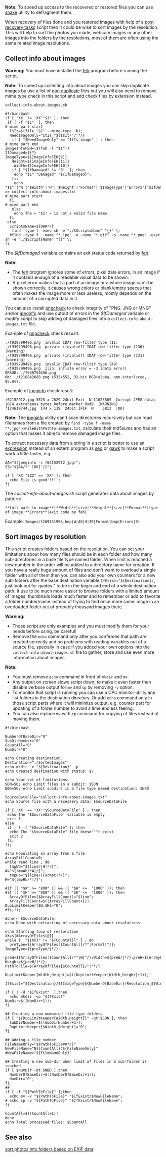 **Note:** To speed up access to the recovered or restored files you can use [shake](https://www.archlinux.org/packages/?name=shake) utility to defragment them.

When recovery of files done and you restored images with help of a [post recovery tasks](/index.php/Post_recovery_tasks "Post recovery tasks") script then it could be wise to sort images by the resolution. This will help to sort the photos you made, webcam images or any other images into the folders by the resolutions, most of them are often using the same related image resolutions.

## Collect info about images

**Warning:** You must have installed the [feh](https://www.archlinux.org/packages/?name=feh) program before running the script.

**Note:** To speed up collecting info about images you can skip duplicate images by use a list of [non duplicate](/index.php/Post_recovery_tasks#List_only_unique_files_by_checksum "Post recovery tasks") files but you will also need to remove mime type check in this script and add check files by extension instead.

 `collect-info-about-images.sh` 

```
#!/bin/bash
if [ 'XX' != 'XX'"$1" ]; then 
 if [ -f "$1"  ]; then
# mime part start
  IsIt=$(file "$1" --mime-type -b);
  NeedImageOnly="ItIs_"${IsIt/'/'*/}
   if [ "$NeedImageOnly" == "ItIs_image" ] ; then
# mime part end
ImageInfoFEH=($(feh -l "$1"))
IfDamaged=${?}
ImageType=${ImageInfoFEH[9]}
   Height=${ImageInfoFEH[11]}
    Width=${ImageInfoFEH[10]}
   if [ "$IfDamaged" != '0'  ]; then 
    echo "$1" "Damaged" "${IfDamaged}";
   fi;
    echo "$1"'|'W'|'$Width'|'H'|'$Height'|'Format'|'$ImageType'|'Errors'|'$IfDamaged'|' >> collect-info-about-images.txt
# mime part start
  fi
# mime part end
   else
    echo The « "$1" » is not a valid file name.
  fi
 else
  ScriptsName=${0##*/}
   find -type f -exec sh -e "./$ScriptsName" "{}" \;
  #find -type f  -name "*.jpg" -o -name "*.gif" -o -name "*.png" -exec sh -e "./$ScriptsName" "{}" \;
fi

```

The _$IfDamaged_ variable contains an exit status code returned by [feh](https://www.archlinux.org/packages/?name=feh).

**Note:**

*   The [feh](https://www.archlinux.org/packages/?name=feh) program ignores some of errors, pixel data errors, in an image if it contains enough of a readable visual data to be shown.
*   A pixel error makes that a part of an image or a whole image can't be shown correctly, it causes wrong colors or blank/empty spaces that often makes the image more or less useless, mostly depends on the amount of a corrupted data in it.

You can also install [pngcheck](https://aur.archlinux.org/packages/pngcheck/) to check integrity of "PNG, JNG or MNG" and/or [jpeginfo](https://aur.archlinux.org/packages/jpeginfo/) and use output of errors in the _$IfDamaged_ variable or modify script to skip adding of damaged files into a `collect-info-about-images.txt` file.

Example of [pngcheck](https://aur.archlinux.org/packages/pngcheck/) check resuslt:

```
./f939799496.png  invalid IDAT row-filter type (11)
./f939799496.png  private (invalid?) IDAT row-filter type (236) (warning)
./f939799496.png  private (invalid?) IDAT row-filter type (231) (warning)
./f939799496.png  invalid IDAT row-filter type (49)
./f939799496.png  zlib: inflate error = -3 (data error)
ERROR: ./f939799496.png
OK: ./f218842888.png (532x552, 32-bit RGB+alpha, non-interlaced, 95.8%).

```

Example of [jpeginfo](https://aur.archlinux.org/packages/jpeginfo/) check result:

```
f62152912.jpg 5678 x 2829 24bit Exif  N 11625509  Corrupt JPEG data: 1074 extraneous bytes before marker 0xd9  [WARNING]
f124619744.jpg  144 x 119  24bit JFIF  N    5813  [OK]

```

**Note:** The [jpeginfo](https://aur.archlinux.org/packages/jpeginfo/) utility can't scan directories recursively but can read filenames from a file created by `find -type f -name "*.jpg">>FileWithPathTo-images.txt`, calculate their md5sums and has an option that makes it able to remove damaged image files.

To extract necessary data from a string in a script is better to use an [expression](http://tldp.org/LDP/abs/html/string-manipulation.html) instead of an extern program as [sed](https://www.archlinux.org/packages/?name=sed) or [gawk](https://www.archlinux.org/packages/?name=gawk) to make a script work a little faster, e.g.

```
AA="$(jpeginfo -c f62152912.jpg)";
ZZ="${AA/*' [OK]'/}"; 

if [ 'XX'"$ZZ" == 'XX' ]; then 
  echo File is good'!!!';
fi
```

The _collect-info-about-images.sh_ script generates data about images by pattern:

```
**full path to image**|**Width**|size|**Height**|size|**Format**|type of image|**Errors**|exit code by feh|

```

Example: `Images/f269351998.bmp|W|40|H|39|Format|bmp|Errors|0|`

## Sort images by resolution

This script creates folders based on the resolution. You can set your limitations about how many files should be in each folder and how many sub-directories in a base file type named folder. When limit is reached a new number in the order will be added to a directory name for creation. If you have a really huge amount of files and don't want to overload a single folder with all of them then you can also add your own counters for a new sub-folders after the base destination variable `IfExist="${Destination}/`, just look out for quotes " to be in the begin and end of a whole destination path. It use to be much more easier to browse folders with a limited amount of images, thumbnails loads much faster and to remember or add to favorite a folder number/name instead of trying to find once more same image in an overloaded folder out of probably thousand images there.

**Warning:**

*   Those script are only examples and you must modify them for your needs before using, be careful!
*   Remove the `echo` command only after you confirmed that path are created correctly and no problems with reading variables out of a source file, specially in case if you added your own options into the `collect-info-about-images.sh` file to gather, store and use even more information about images.

**Note:**

*   You must remove `echo` command in front of `mkdir` and `mv`.
*   Any output on screen slows script down, to make it even faster then disable verbose output for `mv` and `cp` by removing `-v` option.
*   To monitor that script is running you can use a CPU monitor utility and list folders in the destination directory. Or add `echo` command only in those script parts where it will minimize output, e.g. counter part for updating of a folder number to avoid a time endless feeling.
*   You can also replace `mv` with `cp` command for copying of files instead of moving them.

```
#!/bin/bash

NumberOfBaseDir="0"
SubDirNumber="0"
CountAll="0"
NumDir="0"

echo Creating destination.
Destination="./SortedImages"
echo mkdir -v "${Destination}" -p 
echo Created destination with status: $?

echo Your set of limitations.
SDN=50; echo Limit files in a subdir: $SDN
NBD=50; echo Limit subdirs in a file type named destination: $NBD

SourceDataFile="collect-info-about-images.txt"
echo Source file with a necessery data: $SourceDataFile

if [ 'XX' == 'XX'"$SourceDataFile" ] ; then 
 echo The '$SourceDataFile' variable is empty
 exit 1
else 
 if [ ! -f "$SourceDataFile" ]; then 
  echo The "$SourceDataFile" file doesn"'"t exist
  exit 2
 fi;
fi;

echo Populating an array from a file
ArrayFillCount=0;
while read line ; do
  tmpWb="${line/|H|*/}";
W="${tmpWb/*W|/}";
  tmpHb="${line/|Format|*/}";
H="${tmpHb/*|/}";

#if (( "$W" >= "800" )) && (( "$W" <=  "1000" )); then
#if (( "$H" >= "800" )) && (( "$H" <=  "1000" )); then
  ArrayOfFiles[$ArrayFillCount]="$line";
  ArrayFillCount=$((ArrayFillCount+1))
DupLimitKeeper[$W,$H]="0";
#fi;fi;

done < $SourceDataFile;
echo Done with extracting of necessary data about resolutions.

echo Starting loop of restoration
XX=${#ArrayOfFiles[@]}
while [  "${XX}" != "${CountAl}l" ] ; do
  preType=${ArrayOfFiles[$CountAll]/*"|Format|"/};
ImageType=${preType/|*/}
  preW=${ArrayOfFiles[$CountAll]/*"|W|"/};Width=${preW/|*/};preH=${ArrayOfFiles[$CountAll]/*"|H|"/} 
Height=${preH/|*/};
PathToFile=${ArrayOfFiles[$CountAll]/"|"*/}

DupLimitKeeper[Width,Height]=$((DupLimitKeeper[Width,Height]+1));

IfExist="${Destination}/${ImageType}${NumberOfBaseDir}/Resolution_${Width}x${Height}_DirN${SubDirNumber}"

if [ ! -d "$IfExist"  ];then 
  echo mkdir -vp "$IfExist"
NumDir=$((NumDir+1));
fi

## Creating a new numbered file type folders
if [ "${DupLimitKeeper[Width,Height]}" -gt $SDN ]; then 
  SubDirNumber=$((SubDirNumber+1));
  DupLimitKeeper[$Width,$Height]="0";
fi

## Adding a file number 
FileNameOnly="${PathToFile##*/}"
NewFileName="N${CountAll}C${FileNameOnly}"
#NewFileName="${FileNameOnly}"

## Creating a new sub-dir when limit of files in a sub-folder is reached
if [ $NumDir -gt $NBD ];then 
  NumberOfBaseDir=$((NumberOfBaseDir+1));
  NumDir="0";
fi
##
if [ -f "${PathToFile}" ];then
  echo mv -v "${PathToFile}" "$IfExist/$NewFileName";
# echo cp -v "${PathToFile}" "$IfExist/$NewFileName";
fi

CountAll=$((CountAll+1)) 
done
echo Total processed files: $CountAll

```

## See also

[sort photos into folders based on EXIF data](http://mikebeach.org/2011/12/10/bash-script-to-automatically-sort-photos-into-folders-based-on-exif-data-for-ubuntu-linux/)